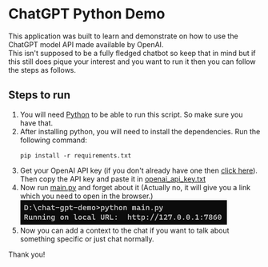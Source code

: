 # ChatGPT Python Demo

This application was built to learn and demonstrate on how to use the ChatGPT model API made available by OpenAI.<br/>
This isn't supposed to be a fully fledged chatbot so keep that in mind but if this still does pique your interest and you want to run it then you can follow the steps as follows.

## Steps to run
1. You will need [Python](https://www.python.org/) to be able to run this script. So make sure you have that.
2. After installing python, you will need to install the dependencies.
Run the following command:
    ```
    pip install -r requirements.txt
    ```
3. Get your OpenAI API key (if you don't already have one then [click here](https://platform.openai.com/account/api-keys)). Then copy the API key and paste it in [openai_api_key.txt](./openai_api_key.txt)
4. Now run [main.py](./main.py) and forget about it (Actually no, it will give you a link which you need to open in the browser.)
![local_url](./ims/local_url.png)
5. Now you can add a context to the chat if you want to talk about something specific or just chat normally.

Thank you!